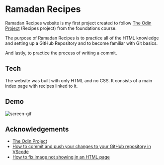 
# Ramadan Recipes

Ramadan Recipes website is my first project created to follow  [The Odin Project](https://www.theodinproject.com/lessons/foundations-recipes) (Recipes project) from the foundations course. 

The purpose of Ramadan Recipes is to practice all of the HTML knowledge and setting up a GitHub Repository and to become familiar with Git basics. 

And lastly, to practice the process of writing a commit.






## Tech

The website was built with only HTML and no CSS. It consists of a main index page with recipes linked to it.  


## Demo

![screen-gif](../img/ramadan-recipes.gif)


## Acknowledgements

 - [The Odin Project](https://www.theodinproject.com/lessons/foundations-recipes)
 - [How to commit and push your changes to your GitHub repository in VScode](https://zeroesandones.medium.com/how-to-commit-and-push-your-changes-to-your-github-repository-in-vscode-77a7a3d7dd02)
 - [How to fix image not showing in an HTML page](https://sebhastian.com/html-image-not-showing/)